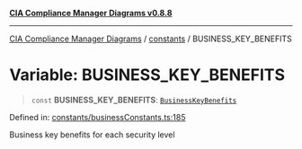 [**CIA Compliance Manager Diagrams v0.8.8**](../../README.md)

***

[CIA Compliance Manager Diagrams](../../modules.md) / [constants](../README.md) / BUSINESS\_KEY\_BENEFITS

# Variable: BUSINESS\_KEY\_BENEFITS

> `const` **BUSINESS\_KEY\_BENEFITS**: [`BusinessKeyBenefits`](../../types/businessImpact/interfaces/BusinessKeyBenefits.md)

Defined in: [constants/businessConstants.ts:185](https://github.com/Hack23/cia-compliance-manager/blob/88094f2c4c350fd10a1e440c3eab70aedd819944/src/constants/businessConstants.ts#L185)

Business key benefits for each security level
